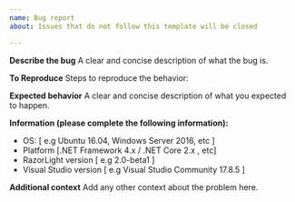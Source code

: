 ```yaml
---
name: Bug report
about: Issues that do not follow this template will be closed

---
```


**Describe the bug**
A clear and concise description of what the bug is.

**To Reproduce**
Steps to reproduce the behavior:

**Expected behavior**
A clear and concise description of what you expected to happen.

**Information (please complete the following information):**
 - OS: [ e.g Ubuntu 16.04, Windows Server 2016, etc ]
 - Platform [.NET Framework 4.x / .NET Core 2.x , etc]
 - RazorLight version [ e.g 2.0-beta1 ]
 - Visual Studio version [ e.g Visual Studio Community 17.8.5 ]

**Additional context**
Add any other context about the problem here.
